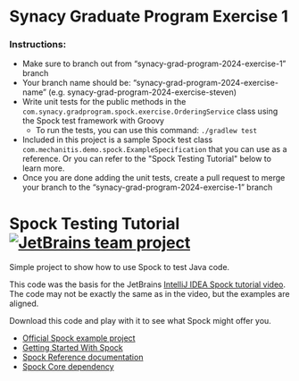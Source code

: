 # Synacy Graduate Program Exercise 1

### Instructions:
- Make sure to branch out from “synacy-grad-program-2024-exercise-1” branch
- Your branch name should be: “synacy-grad-program-2024-exercise-name” (e.g. synacy-grad-program-2024-exercise-steven)
- Write unit tests for the public methods in the `com.synacy.gradprogram.spock.exercise.OrderingService` class using the Spock test framework with Groovy
  - To run the tests, you can use this command: `./gradlew test`
- Included in this project is a sample Spock test class `com.mechanitis.demo.spock.ExampleSpecification` that you can use as a reference. Or you can refer to the "Spock Testing Tutorial" below to learn more.
- Once you are done adding the unit tests, create a pull request to merge your branch to the “synacy-grad-program-2024-exercise-1” branch


# Spock Testing Tutorial [![JetBrains team project](http://jb.gg/badges/team.svg)](https://confluence.jetbrains.com/display/ALL/JetBrains+on+GitHub)

Simple project to show how to use Spock to test Java code.

This code was the basis for the JetBrains [IntelliJ IDEA Spock tutorial video](https://youtu.be/i5Qu3qYOfsM). The code may not be exactly the same as in the video, but the examples are aligned. 

Download this code and play with it to see what Spock might offer you.

 - [Official Spock example project](https://github.com/spockframework/spock-example)
 - [Getting Started With Spock](http://spockframework.org/spock/docs/1.3/getting_started.html)
 - [Spock Reference documentation](http://spockframework.org/spock/docs/1.3/all_in_one.html)
 - [Spock Core dependency](https://mvnrepository.com/artifact/org.spockframework/spock-core)
